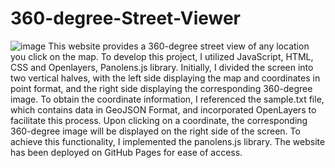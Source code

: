 # 360-degree-Street-Viewer

![image](https://user-images.githubusercontent.com/97256400/226448356-7e4f8f28-1ef5-4710-a242-befee4ac59e0.png)
This website provides a 360-degree street view of any location you click on the map. To develop this project, I utilized JavaScript, HTML, CSS and Openlayers, Panolens.js library. Initially, I divided the screen into two vertical halves, with the left side displaying the map and coordinates in point format, and the right side displaying the corresponding 360-degree image. To obtain the coordinate information, I referenced the sample.txt file, which contains data in GeoJSON Format, and incorporated OpenLayers to facilitate this process.
Upon clicking on a coordinate, the corresponding 360-degree image will be displayed on the right side of the screen. To achieve this functionality, I implemented the panolens.js library. The website has been deployed on GitHub Pages for ease of access.
